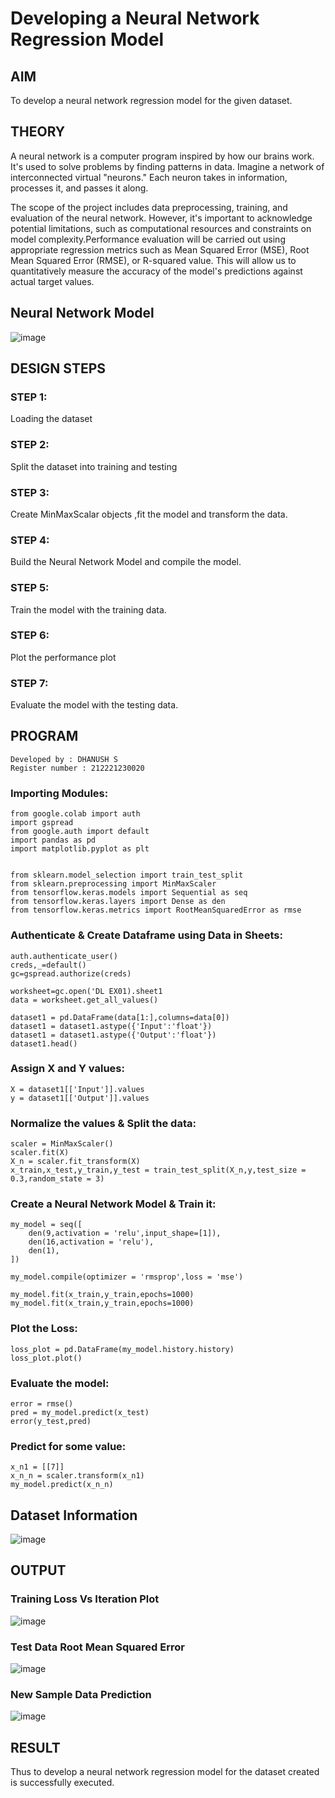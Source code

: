 # Developing a Neural Network Regression Model

## AIM

To develop a neural network regression model for the given dataset.

## THEORY

A neural network is a computer program inspired by how our brains work. It's used to solve problems by finding patterns in data. Imagine a network of interconnected virtual "neurons." Each neuron takes in information, processes it, and passes it along.

The scope of the project includes data preprocessing, training, and evaluation of the neural network. However, it's important to acknowledge potential limitations, such as computational resources and constraints on model complexity.Performance evaluation will be carried out using appropriate regression metrics such as Mean Squared Error (MSE), Root Mean Squared Error (RMSE), or R-squared value. This will allow us to quantitatively measure the accuracy of the model's predictions against actual target values.

## Neural Network Model
![image](https://github.com/balaji-21005757/basic-nn-model/assets/94372294/0f57244e-8594-42b7-9740-7c13f654567c)


## DESIGN STEPS

### STEP 1:

Loading the dataset

### STEP 2:

Split the dataset into training and testing

### STEP 3:

Create MinMaxScalar objects ,fit the model and transform the data.

### STEP 4:

Build the Neural Network Model and compile the model.

### STEP 5:

Train the model with the training data.

### STEP 6:

Plot the performance plot

### STEP 7:

Evaluate the model with the testing data.

## PROGRAM
```
Developed by : DHANUSH S
Register number : 212221230020
```
### Importing Modules:
```
from google.colab import auth
import gspread
from google.auth import default
import pandas as pd
import matplotlib.pyplot as plt


from sklearn.model_selection import train_test_split
from sklearn.preprocessing import MinMaxScaler
from tensorflow.keras.models import Sequential as seq
from tensorflow.keras.layers import Dense as den
from tensorflow.keras.metrics import RootMeanSquaredError as rmse
```
### Authenticate & Create Dataframe using Data in Sheets:
```
auth.authenticate_user()
creds,_=default()
gc=gspread.authorize(creds)

worksheet=gc.open('DL EX01).sheet1
data = worksheet.get_all_values()

dataset1 = pd.DataFrame(data[1:],columns=data[0])
dataset1 = dataset1.astype({'Input':'float'})
dataset1 = dataset1.astype({'Output':'float'})
dataset1.head()
```
### Assign X and Y values:
```
X = dataset1[['Input']].values
y = dataset1[['Output']].values
```
### Normalize the values & Split the data:
```
scaler = MinMaxScaler()
scaler.fit(X)
X_n = scaler.fit_transform(X)
x_train,x_test,y_train,y_test = train_test_split(X_n,y,test_size = 0.3,random_state = 3)
```
### Create a Neural Network Model & Train it: 
```
my_model = seq([
    den(9,activation = 'relu',input_shape=[1]),
    den(16,activation = 'relu'),
    den(1),
])

my_model.compile(optimizer = 'rmsprop',loss = 'mse')

my_model.fit(x_train,y_train,epochs=1000)
my_model.fit(x_train,y_train,epochs=1000)
```
### Plot the Loss:
```
loss_plot = pd.DataFrame(my_model.history.history)
loss_plot.plot()
```
### Evaluate the model:
```
error = rmse()
pred = my_model.predict(x_test)
error(y_test,pred)
```
### Predict for some value:
```
x_n1 = [[7]]
x_n_n = scaler.transform(x_n1)
my_model.predict(x_n_n)
```
## Dataset Information
![image](https://github.com/balaji-21005757/basic-nn-model/assets/94372294/43f4b99f-d475-4489-b84a-d698f10017b5)

## OUTPUT

### Training Loss Vs Iteration Plot

![image](https://github.com/balaji-21005757/basic-nn-model/assets/94372294/0231571c-dacb-4e58-824a-cd6de617663a)


### Test Data Root Mean Squared Error

![image](https://github.com/balaji-21005757/basic-nn-model/assets/94372294/58fcd4db-8d09-4ac6-b46c-907188ddd73f)


### New Sample Data Prediction

![image](https://github.com/balaji-21005757/basic-nn-model/assets/94372294/d1c8e875-d3a1-4230-81c9-37ef6abd1e04)


## RESULT
Thus to develop a neural network regression model for the dataset created is successfully executed.
